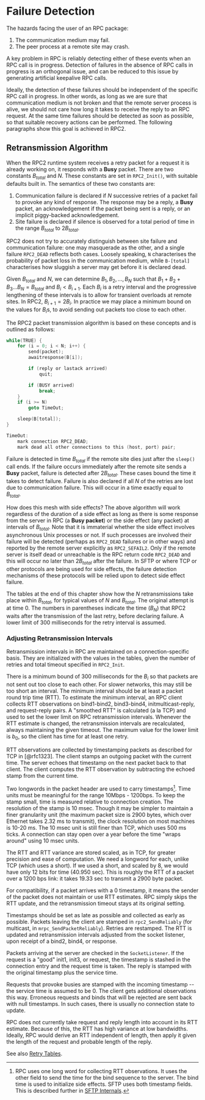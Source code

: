 # Failure Detection

The hazards facing the user of an RPC package:

1. The communication medium may fail.
1. The peer process at a remote site may crash.

A key problem in RPC is reliably detecting either of these events when an RPC
call is in progress.  Detection of failures in the absence of RPC calls in
progress is an orthogonal issue, and can be reduced to this issue by generating
artificial keepalive RPC calls.

Ideally, the detection of these failures should be independent of the specific
RPC call in progress.  In other words, as long as we are sure that
communication medium is not broken and that the remote server process is alive,
we should not care how long it takes to receive the reply to an RPC request.
At the same time failures should be detected as soon as possible, so that
suitable recovery actions can be performed.  The following paragraphs show this
goal is achieved in RPC2.

## Retransmission Algorithm

When the RPC2 runtime system receives a retry packet for a request it is
already working on, it responds with a **Busy** packet.  There are two
constants $B_{total}$ and $N$.  These constants are set in `RPC2_Init()`, with
suitable defaults built in.  The semantics of these two constants are:

1. Communication failure is declared if $N$ successive retries of a packet fail
   to provoke any kind of response.  The response may be a reply, a **Busy**
   packet, an acknowledgement if the packet being sent is a reply, or an
   implicit piggy-backed acknowledgement.
1. Site failure is declared if silence is observed for a total period of time
   in the range $B_{total}$ to $2B_{total}$.

RPC2 does not try to accurately distinguish between site failure and
communication failure:  one may masquerade as the other, and  a single failure
`RPC2_DEAD` reflects both cases.  Loosely speaking, `N` characterises the
probability of packet loss in the communication medium, while `B-[total]`
characterises how sluggish a server may get before it is declared dead.

Given $B_{total}$ and $N$, we can determine $B_1, B_2, ..., B_N$ such that
$B_1 + B_2 + B_3 ... B_N = B_{total}$ and $B_i < B_{i+1}$.  Each $B_i$ is a
retry interval and the progressive lengthening of these intervals is to allow
for transient overloads at remote sites.  In RPC2, $B_{i+1} = 2B_{i}$.  In
practice we may place a minimum bound on the values for $B_i$s, to avoid
sending out packets too close to each other.

The RPC2 packet transmission algorithm is based on these concepts and is
outlined as follows:

```c
while(TRUE) {
    for (i = 0; i < N; i++) {
        send(packet);
        awaitresponse(B[i]);

        if (reply or lastack arrived)
            quit;

        if (BUSY arrived)
            break;
    }
    if (i >= N)
        goto TimeOut;

    sleep(B[total]);
}

TimeOut:
    mark connection RPC2_DEAD;
    mark dead all other connections to this (host, port) pair;
```

Failure is detected in time $B_{total}$ if the remote site dies just after the
`sleep()` call ends.  If the failure occurs immediately after the remote site
sends a **Busy** packet, failure is detected after $2B_{total}$.  These cases
bound the time it takes to detect failure.  Failure is also declared if all $N$
of the retries are lost due to communication failure.  This will occur in a
time exactly equal to $B_{total}$.

How does this mesh with side effects? The above algorithm will work regardless
of the duration of a side effect as long as there is some response from the
server in RPC (a **Busy packet**) or the side effect (any packet) at intervals
of $B_{total}$.  Note that it is immaterial whether the side effect involves
asynchronous Unix processes or not. If such processes are involved their
failure will be detected (perhaps as `RPC2_DEAD` failures or in other ways) and
reported by the remote server explicitly as `RPC2_SEFAIL2`.  Only if the remote
server is itself dead or unreachable is the RPC return code `RPC2_DEAD` and
this will occur no later than $2B_{total}$ after the failure.  In SFTP or where
TCP or other protocols are being used for side effects, the failure detection
mechanisms of these protocols will be relied upon to detect side effect
failure.

The tables at the end of this chapter show how the $N$ retransmissions take
place within $B_{total}$, for typical values of $N$ and $B_{total}$.  The
original attempt is at time 0.  The numbers in parentheses indicate the time
($B_N$) that RPC2 waits after the transmission of the last retry, before
declaring failure.  A lower limit of 300 milliseconds for the retry interval is
assumed.

### Adjusting Retransmission Intervals

Retransmission intervals in RPC are maintained on a connection-specific basis.
They are initialized with the values in the tables, given the number of retries
and total timeout specified in `RPC2_Init`.

There is a minimum bound of 300 milliseconds for the $B_i$ so that packets are
not sent out too close to each other.  For slower networks, this may still be
too short an interval.  The minimum interval should be at least a packet round
trip time (RTT).  To estimate the minimum interval, an RPC client collects RTT
observations on bind1-bind2, bind3-bind4, initmulticast-reply, and
request-reply pairs.  A "smoothed RTT" is calculated (a la TCP) and used to set
the lower limit on RPC retransmission intervals.  Whenever the RTT estimate is
changed, the retransmission intervals are recalculated, always maintaining the
given timeout.  The maximum value for the lower limit is $b_0$, so the client
has time for at least one retry.

RTT observations are collected by timestamping packets as described for TCP in
[@rfc1323].  The client stamps an outgoing packet with the current time. The
server echoes that timestamp on the next packet back to that client. The client
computes the RTT observation by subtracting the echoed stamp from the current
time.

Two longwords in the packet header are used to carry timestamps[^1].  Time
units must be meaningful for the range 10Mbps - 1200bps. To keep the stamp
small, time is measured relative to connection creation. The resolution of the
stamp is 10 msec.  Though it may be simpler to maintain a finer granularity
unit (the maximum packet size is 2900 bytes, which over Ethernet takes 2.32 ms
to transmit), the clock resolution on most machines is 10-20 ms.  The 10 msec
unit is still finer than TCP, which uses 500 ms ticks.  A connection can stay
open over a year before the time "wraps around" using 10 msec units.

[^1]: RPC uses one long word for collecting RTT observations. It uses the other
      field to send the time for the bind sequence to the server.  The bind
      time is used to initialize side effects. SFTP uses both timestamp fields.
      This is described further in [SFTP Internals](sftp_internals.md).

The RTT and RTT variance are stored scaled, as in TCP, for greater precision
and ease of computation. We need a longword for each, unlike TCP (which uses a
short). If we used a short, and scaled by 8, we would have only 12 bits for
time (40.950 sec). This is roughly the RTT of a packet over a 1200 bps link: it
takes 19.33 sec to transmit a 2900 byte packet.

For compatibility, if a packet arrives with a 0 timestamp, it means the sender
of the packet does not maintain or use RTT estimates.  RPC simply skips the RTT
update, and the retransmission timeout stays at its original setting.

Timestamps should be set as late as possible and collected as early as
possible.  Packets leaving the client are stamped in `rpc2_SendReliably` (for
multicast, in `mrpc_SendPacketReliably`).  Retries are restamped.  The RTT is
updated and retransmission intervals adjusted from the socket listener, upon
receipt of a bind2, bind4, or response.

Packets arriving at the server are checked in the `SocketListener`.  If the
request is a "good" init1, init3, or request, the timestamp is stashed in the
connection entry and the request time is taken.  The reply is stamped with the
original timestamp plus the service time.

Requests that provoke busies are stamped with the incoming timestamp -- the
service time is assumed to be 0. The client gets additional observations this
way.  Erroneous requests and binds that will be rejected are sent back with
null timestamps.  In such cases, there is usually no connection state to
update.

RPC does not currently take request and reply length into account in its RTT
estimate.  Because of this, the RTT has high variance at low bandwidths.
Ideally, RPC would derive an RTT independent of length, then apply it given the
length of the request and probable length of the reply.

See also [Retry Tables](retry_tables.md).
